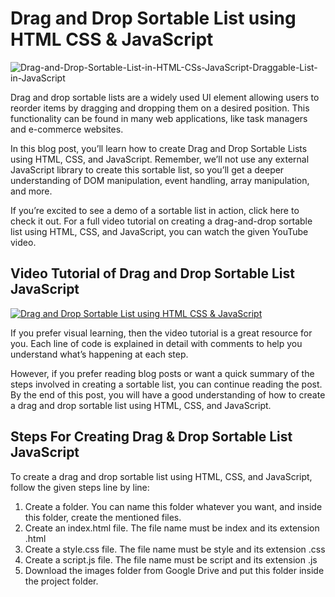 # Drag and Drop Sortable List using HTML CSS & JavaScript

![Drag-and-Drop-Sortable-List-in-HTML-CSs-JavaScript-Draggable-List-in-JavaScript](https://user-images.githubusercontent.com/46256884/233895688-e200ddbb-d8e1-439a-8fef-4f5bebc099da.png)

Drag and drop sortable lists are a widely used UI element allowing users to reorder items by dragging and dropping them on a desired position. This functionality can be found in many web applications, like task managers and e-commerce websites.

In this blog post, you’ll learn how to create Drag and Drop Sortable Lists using HTML, CSS, and JavaScript. Remember, we’ll not use any external JavaScript library to create this sortable list, so you’ll get a deeper understanding of DOM manipulation, event handling, array manipulation, and more.

If you’re excited to see a demo of a sortable list in action, click here to check it out. For a full video tutorial on creating a drag-and-drop sortable list using HTML, CSS, and JavaScript, you can watch the given YouTube video.

## Video Tutorial of Drag and Drop Sortable List JavaScript

[![Drag and Drop Sortable List using HTML CSS & JavaScript](https://res.cloudinary.com/marcomontalbano/image/upload/v1682307875/video_to_markdown/images/youtube--9HUlUnM3UG8-c05b58ac6eb4c4700831b2b3070cd403.jpg)](https://youtu.be/9HUlUnM3UG8 "Drag and Drop Sortable List using HTML CSS & JavaScript")

If you prefer visual learning, then the video tutorial is a great resource for you. Each line of code is explained in detail with comments to help you understand what’s happening at each step.

However, if you prefer reading blog posts or want a quick summary of the steps involved in creating a sortable list, you can continue reading the post. By the end of this post, you will have a good understanding of how to create a drag and drop sortable list using HTML, CSS, and JavaScript.

## Steps For Creating Drag & Drop Sortable List JavaScript
To create a drag and drop sortable list using HTML, CSS, and JavaScript, follow the given steps line by line:

1. Create a folder. You can name this folder whatever you want, and inside this folder, create the mentioned files.
2. Create an index.html file. The file name must be index and its extension .html
3. Create a style.css file. The file name must be style and its extension .css
4. Create a script.js file. The file name must be script and its extension .js
5. Download the images folder from Google Drive and put this folder inside the project folder.
